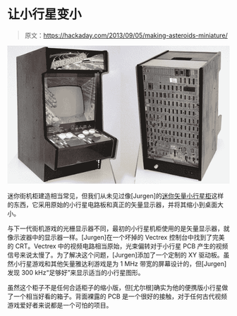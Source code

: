 # 让小行星变小

> 原文：<https://hackaday.com/2013/09/05/making-asteroids-miniature/>

![Asteroids](img/a295707ef5e7c3b56596d26f33cd2f47.png)

迷你街机柜建造相当常见，但我们从未见过像[Jurgen]的[迷你矢量小行星柜](http://www.e-basteln.de/asteroids/asteroids_intro.html)这样的东西，它采用原始的小行星电路板和真正的矢量显示器，并将其缩小到桌面大小。

与下一代街机游戏的光栅显示器不同，最初的小行星机柜使用的是矢量显示器，就像示波器中的显示器一样。[Jurgen]在一个坏掉的 Vectrex 控制台中找到了完美的 CRT。Vectrex 中的视频电路相当原始，光束偏转对于小行星 PCB 产生的视频信号来说太慢了。为了解决这个问题，[Jurgen]添加了一个定制的 XY 驱动板。虽然小行星游戏和其他矢量雅达利游戏是为 1 MHz 带宽的屏幕设计的，但[Jurgen]发现 300 kHz“足够好”来显示适当的小行星图形。

虽然这个柜子不是任何合适柜子的缩小版，但[尤尔根]确实为他的便携版小行星做了一个相当好看的箱子。背面裸露的 PCB 是一个很好的接触，对于任何古代视频游戏爱好者来说都是一个可怕的项目。